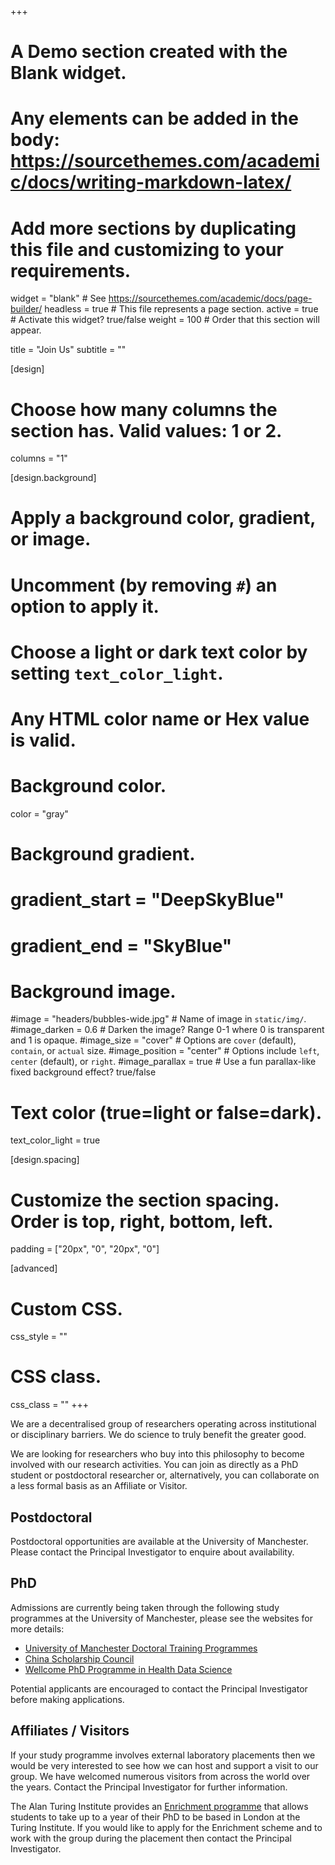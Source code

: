 +++
# A Demo section created with the Blank widget.
# Any elements can be added in the body: https://sourcethemes.com/academic/docs/writing-markdown-latex/
# Add more sections by duplicating this file and customizing to your requirements.

widget = "blank"  # See https://sourcethemes.com/academic/docs/page-builder/
headless = true  # This file represents a page section.
active = true  # Activate this widget? true/false
weight = 100  # Order that this section will appear.

title = "Join Us"
subtitle = ""

[design]
  # Choose how many columns the section has. Valid values: 1 or 2.
  columns = "1"

[design.background]
  # Apply a background color, gradient, or image.
  #   Uncomment (by removing `#`) an option to apply it.
  #   Choose a light or dark text color by setting `text_color_light`.
  #   Any HTML color name or Hex value is valid.

  # Background color.
  color = "gray"
  
  # Background gradient.
  # gradient_start = "DeepSkyBlue"
  # gradient_end = "SkyBlue"
  
  # Background image.
  #image = "headers/bubbles-wide.jpg"  # Name of image in `static/img/`.
  #image_darken = 0.6  # Darken the image? Range 0-1 where 0 is transparent and 1 is opaque.
  #image_size = "cover"  #  Options are `cover` (default), `contain`, or `actual` size.
  #image_position = "center"  # Options include `left`, `center` (default), or `right`.
  #image_parallax = true  # Use a fun parallax-like fixed background effect? true/false

  # Text color (true=light or false=dark).
  text_color_light = true

[design.spacing]
  # Customize the section spacing. Order is top, right, bottom, left.
  padding = ["20px", "0", "20px", "0"]

[advanced]
 # Custom CSS. 
 css_style = ""
 
 # CSS class.
 css_class = ""
+++

We are a decentralised group of researchers operating across institutional or disciplinary barriers. We do science to truly benefit the greater good.

We are looking for researchers who buy into this philosophy to become involved with our research activities. You can join as directly as a PhD student or postdoctoral researcher or, alternatively, you can collaborate on a less formal basis as an Affiliate or Visitor.

## Postdoctoral 

Postdoctoral opportunities are available at the University of Manchester. Please contact the Principal Investigator to enquire about availability.

## PhD

Admissions are currently being taken through the following study programmes at the University of Manchester, please see the websites for more details:

* [University of Manchester Doctoral Training Programmes](https://www.manchester.ac.uk/study/postgraduate-research/funding/)
* [China Scholarship Council](
https://www.bmh.manchester.ac.uk/study/research/financial-support/csc-scholarship/)
* [Wellcome PhD Programme in Health Data Science](https://www.hdruk.ac.uk/talent-training/hdr-uk-turing-phd-programme-funded-by-the-wellcome-trust/)

Potential applicants are encouraged to contact the Principal Investigator before making applications.

## Affiliates / Visitors

If your study programme involves external laboratory placements then we would be very interested to see how we can host and support a visit to our group. We have welcomed numerous visitors from across the world over the years. Contact the Principal Investigator for further information. 

The Alan Turing Institute provides an [Enrichment programme](https://www.turing.ac.uk/work-turing/studentships/enrichment) that allows students to take up to a year of their PhD to be based in London at the Turing Institute. If you would like to apply for the Enrichment scheme and to work with the group during the placement then contact the Principal Investigator.


